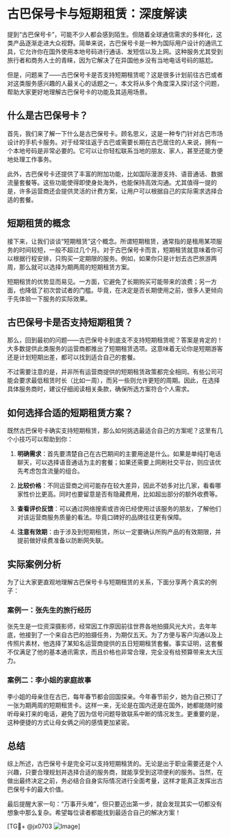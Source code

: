 # 古巴保号卡与短期租赁：深度解读

提到“古巴保号卡”，可能不少人都会感到陌生。但随着全球通信需求的多样化，这类产品逐渐走进大众视野。简单来说，古巴保号卡是一种为国际用户设计的通讯工具，它允许你在国外使用本地号码进行通话、发短信以及上网。这种服务尤其受到旅行者和商务人士的青睐，因为它解决了在异国他乡没有当地电话号码的尴尬。

但是，问题来了——古巴保号卡是否支持短期租赁呢？这是很多计划前往古巴或者对这类服务感兴趣的人最关心的话题之一。本文将从多个角度深入探讨这个问题，帮助大家更好地理解古巴保号卡的功能及其适用场景。

## 什么是古巴保号卡？

首先，我们来了解一下什么是古巴保号卡。顾名思义，这是一种专门针对古巴市场设计的手机卡服务。对于经常往返于古巴或需要长期在古巴居住的人来说，拥有一个本地号码是非常必要的。它可以让你轻松联系当地的朋友、家人，甚至还能方便地处理工作事务。

此外，古巴保号卡还提供了丰富的附加功能，比如国际漫游支持、语音通话、数据流量套餐等。这些功能使得即使身处海外，也能保持高效沟通。尤其值得一提的是，许多运营商还会提供灵活的计费方案，让用户可以根据自己的实际需求选择合适的套餐。

## 短期租赁的概念

接下来，让我们谈谈“短期租赁”这个概念。所谓短期租赁，通常指的是租用某项服务的时间较短，一般不超过几个月。对于古巴保号卡而言，短期租赁就意味着你可以根据行程安排，只购买一定期限的服务。例如，如果你只是计划去古巴旅游两周，那么就可以选择为期两周的短期租赁方案。

短期租赁的优势显而易见。一方面，它避免了长期购买可能带来的浪费；另一方面，也降低了初次尝试者的门槛。毕竟，在决定是否长期使用之前，很多人更倾向于先体验一下服务的实际效果。

## 古巴保号卡是否支持短期租赁？

那么，回到最初的问题——古巴保号卡到底支不支持短期租赁呢？答案是肯定的！大多数提供此类服务的运营商都推出了短期租赁选项。这意味着无论你是短期游客还是计划短期出差，都可以找到适合自己的套餐。

不过需要注意的是，并非所有运营商提供的短期租赁政策都完全相同。有些公司可能会要求最低租赁时长（比如一周），而另一些则允许更短的周期。因此，在选择具体服务商时，建议仔细阅读相关条款，确保所选方案符合个人需求。

## 如何选择合适的短期租赁方案？

既然古巴保号卡确实支持短期租赁，那么如何挑选最适合自己的方案呢？这里有几个小技巧可以帮助到你：

1. **明确需求**：首先要清楚自己在古巴期间的主要用途是什么。如果是单纯打电话聊天，可以选择语音通话为主的套餐；如果还需要上网刷社交平台，则应该优先考虑包含流量的组合。
   
2. **比较价格**：不同运营商之间可能存在较大差异，因此不妨多对比几家，看看哪家性价比更高。同时也要留意是否有隐藏费用，比如超出部分的额外收费等。
   
3. **查看评价反馈**：可以通过网络搜索或咨询已经使用过该服务的朋友，了解他们对该运营商服务质量的看法。毕竟口碑好的品牌往往更有保障。

4. **注意有效期**：由于涉及到短期租赁，所以一定要确认所购产品的有效期限，并提前做好续费准备以防断网失联。

## 实际案例分析

为了让大家更直观地理解古巴保号卡与短期租赁的关系，下面分享两个真实的例子：

### 案例一：张先生的旅行经历
张先生是一位资深摄影师，经常因工作原因前往世界各地拍摄风光大片。去年年底，他接到了一个来自古巴的拍摄任务，为期仅五天。为了方便与客户沟通以及上传照片素材，他选择了某知名运营商提供的五日短期租赁套餐。事实证明，这套餐不仅满足了他的基本通讯需求，而且价格也非常合理，完全没有给预算带来太大压力。

### 案例二：李小姐的家庭故事
李小姐的母亲住在古巴，每年春节都会回国探亲。今年春节前夕，她为自己预订了一张为期两周的短期租赁卡。这样一来，无论是在国内还是在国外，她都能随时接听母亲打来的电话，避免了因为信号问题导致联系中断的情况发生。更重要的是，这种便捷的方式让母女俩之间的感情更加紧密。

## 总结

综上所述，古巴保号卡是完全可以支持短期租赁的。无论是出于职业需要还是个人兴趣，只要合理规划并选择合适的服务商，就能享受到这项便利的服务。当然，在做出最终决定之前，务必结合自身实际情况进行全面考量，这样才能真正发挥出古巴保号卡的最大价值。

最后提醒大家一句：“万事开头难”，但只要迈出第一步，就会发现其实一切都没有想象中那么复杂。希望每位读者都能找到最适合自己的解决方案！

[TG💪+ @jx0703 ![Image](https://github.com/user-attachments/assets/dbca1d08-cadb-493c-b0ec-ad6f7a83f270)]
